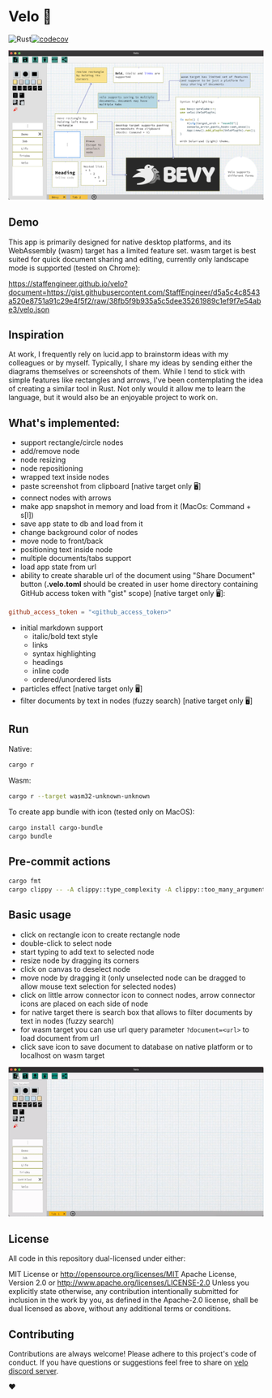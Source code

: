 # Velo 🚵 
![Rust](https://img.shields.io/badge/Rust-lang-000000.svg?style=flat&logo=rust)[![codecov](https://codecov.io/gh/StaffEngineer/velo/branch/main/graph/badge.svg?token=QGEKLM6ZDF)](https://codecov.io/gh/StaffEngineer/velo)

![alt text](velo.png "Velo")

## Demo

This app is primarily designed for native desktop platforms, and its
WebAssembly (wasm) target has a limited feature set. wasm target is best
suited for quick document sharing and editing, currently only landscape
mode is supported (tested on Chrome):

  [<https://staffengineer.github.io/velo?document=https://gist.githubusercontent.com/StaffEngineer/d5a5c4c8543a520e8751a91c29e4f5f2/raw/38fb5f9b935a5c5dee35261989c1ef9f7e54abe3/velo.json>](https://staffengineer.github.io/velo?document=https://gist.githubusercontent.com/StaffEngineer/d5a5c4c8543a520e8751a91c29e4f5f2/raw/38fb5f9b935a5c5dee35261989c1ef9f7e54abe3/velo.json)

## Inspiration

At work, I frequently rely on lucid.app to brainstorm ideas with my
colleagues or by myself. Typically, I share my ideas by sending either
the diagrams themselves or screenshots of them. While I tend to stick
with simple features like rectangles and arrows, I\'ve been
contemplating the idea of creating a similar tool in Rust. Not only
would it allow me to learn the language, but it would also be an
enjoyable project to work on.

## What\'s implemented:
-   support rectangle/circle nodes
-   add/remove node
-   node resizing
-   node repositioning
-   wrapped text inside nodes
-   paste screenshot from clipboard [native target only 🖥️] 
-   connect nodes with arrows
-   make app snapshot in memory and load from it (MacOs: Command + s\[l\])
-   save app state to db and load from it
-   change background color of nodes
-   move node to front/back
-   positioning text inside node
-   multiple documents/tabs support
-   load app state from url
-   ability to create sharable url of the document using \"Share
    Document\" button (**.velo.toml** should be created in user home
    directory containing GitHub access token with \"gist\" scope) [native target only 🖥️]:

   ```toml
   github_access_token = "<github_access_token>"
   ```

- initial markdown support
  - italic/bold text style
  - links
  - syntax highlighting
  - headings
  - inline code
  - ordered/unordered lists
- particles effect [native target only 🖥️]
- filter documents by text in nodes (fuzzy search) [native target only 🖥️]

## Run

Native:

```sh
cargo r 
```

Wasm:

```sh
cargo r --target wasm32-unknown-unknown
```

To create app bundle with icon (tested only on MacOS):

```sh
cargo install cargo-bundle
cargo bundle
```

## Pre-commit actions

```sh
cargo fmt
cargo clippy -- -A clippy::type_complexity -A clippy::too_many_arguments
```

## Basic usage

- click on rectangle icon to create rectangle node
- double-click to select node
- start typing to add text to selected node
- resize node by dragging its corners
- click on canvas to deselect node
- move node by dragging it (only unselected node can be dragged to allow mouse text selection for selected nodes)
- click on little arrow connector icon to connect nodes, arrow connector icons are placed on each side of node
- for native target there is search box that allows to filter documents by text in nodes (fuzzy search)
- for wasm target you can use url query parameter `?document=<url>` to load document from url
- click save icon to save document to database on native platform or to localhost on wasm target

![velo](./velo.gif)

## License
All code in this repository dual-licensed under either:

MIT License or http://opensource.org/licenses/MIT
Apache License, Version 2.0 or http://www.apache.org/licenses/LICENSE-2.0
Unless you explicitly state otherwise, any contribution intentionally submitted for inclusion in the work by you, as defined in the Apache-2.0 license, shall be dual licensed as above, without any additional terms or conditions.

## Contributing
Contributions are always welcome! Please adhere to this project\'s code
of conduct. If you have questions or suggestions feel free to share on [velo discord server](https://discord.gg/u9E4kr4AtU).

❤️
